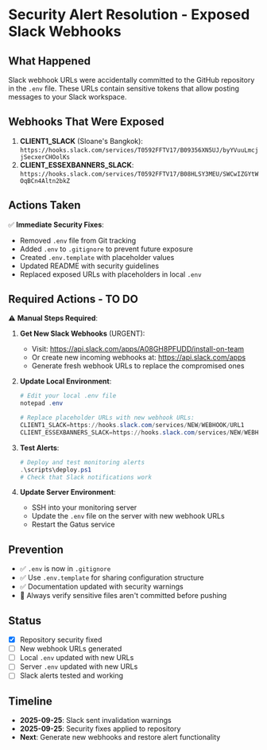 # Security Alert Resolution - Exposed Slack Webhooks

## What Happened

Slack webhook URLs were accidentally committed to the GitHub repository in the `.env` file. These URLs contain sensitive tokens that allow posting messages to your Slack workspace.

## Webhooks That Were Exposed

1. **CLIENT1_SLACK** (Sloane's Bangkok): `https://hooks.slack.com/services/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`
2. **CLIENT_ESSEXBANNERS_SLACK**: `https://hooks.slack.com/services/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`

## Actions Taken

✅ **Immediate Security Fixes**:
- Removed `.env` file from Git tracking
- Added `.env` to `.gitignore` to prevent future exposure  
- Created `.env.template` with placeholder values
- Updated README with security guidelines
- Replaced exposed URLs with placeholders in local `.env`

## Required Actions - TO DO

⚠️ **Manual Steps Required**:

1. **Get New Slack Webhooks** (URGENT):
   - Visit: https://api.slack.com/apps/A08GH8PFUDD/install-on-team
   - Or create new incoming webhooks at: https://api.slack.com/apps
   - Generate fresh webhook URLs to replace the compromised ones

2. **Update Local Environment**:
   ```powershell
   # Edit your local .env file
   notepad .env
   
   # Replace placeholder URLs with new webhook URLs:
   CLIENT1_SLACK=https://hooks.slack.com/services/NEW/WEBHOOK/URL1
   CLIENT_ESSEXBANNERS_SLACK=https://hooks.slack.com/services/NEW/WEBHOOK/URL2
   ```

3. **Test Alerts**:
   ```powershell
   # Deploy and test monitoring alerts
   .\scripts\deploy.ps1
   # Check that Slack notifications work
   ```

4. **Update Server Environment**:
   - SSH into your monitoring server
   - Update the `.env` file on the server with new webhook URLs
   - Restart the Gatus service

## Prevention

- ✅ `.env` is now in `.gitignore` 
- ✅ Use `.env.template` for sharing configuration structure
- ✅ Documentation updated with security warnings
- 🔄 Always verify sensitive files aren't committed before pushing

## Status

- [x] Repository security fixed
- [ ] New webhook URLs generated  
- [ ] Local `.env` updated with new URLs
- [ ] Server `.env` updated with new URLs
- [ ] Slack alerts tested and working

## Timeline

- **2025-09-25**: Slack sent invalidation warnings
- **2025-09-25**: Security fixes applied to repository
- **Next**: Generate new webhooks and restore alert functionality